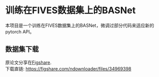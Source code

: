 # 训练在FIVES数据集上的BASNet

本项目是一个训练在FIVES数据集上的BASNet，微调过部分代码来适应新的pytorch API。

## 数据集下载

原论文分享在[Figshare](https://figshare.com/articles/figure/FIVES_A_Fundus_Image_Dataset_for_AI-based_Vessel_Segmentation/19688169/1).  
下载直链: https://figshare.com/ndownloader/files/34969398 
